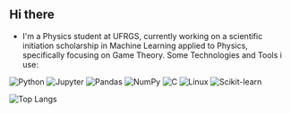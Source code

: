 ## Hi there

<!--
**gabriel-englert/gabriel-englert** is a ✨ _special_ ✨ repository because its `README.md` (this file) appears on your GitHub profile.

Here are some ideas to get you started:

- 🔭 I’m currently working on ...
- 🌱 I’m currently learning ...
- 👯 I’m looking to collaborate on ...
- 🤔 I’m looking for help with ...
- 💬 Ask me about ...
- 📫 How to reach me: ...
- 😄 Pronouns: ...
- ⚡ Fun fact: ...
-->
- I'm a Physics student at UFRGS, currently working on a scientific initiation scholarship in Machine Learning applied to Physics, specifically focusing on Game Theory.
Some Technologies and Tools i use:
<p align="left"> <img src="https://img.shields.io/badge/-3776AB?style=for-the-badge&logo=python&logoColor=white" alt="Python"/> <img src="https://img.shields.io/badge/-F37626.svg?style=for-the-badge&logo=Jupyter&logoColor=white" alt="Jupyter"/> <img src="https://img.shields.io/badge/-150458?style=for-the-badge&logo=pandas&logoColor=white" alt="Pandas"/> <img src="https://img.shields.io/badge/-013243?style=for-the-badge&logo=numpy&logoColor=white" alt="NumPy"/> <img src="https://img.shields.io/badge/-00599C?style=for-the-badge&logo=c&logoColor=white" alt="C"/> <img src="https://img.shields.io/badge/-F37626?style=for-the-badge&logo=linux&logoColor=white" alt="Linux"/> <img src="https://img.shields.io/badge/-F37626?style=for-the-badge&logo=scikit-learn&logoColor=white" alt="Scikit-learn"/> </p>

![Top Langs](https://github-readme-stats.vercel.app/api/top-langs/?username=gabriel-englert&layout=compact&theme=tokyonight)
